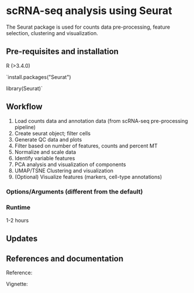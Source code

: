 # scRNA-seq analysis using Seurat 
The Seurat package is used for counts data pre-processing, feature selection, clustering and visualization.  

## Pre-requisites and installation 
R (>3.4.0)

`install.packages("Seurat")

library(Seurat)`

## Workflow
1. Load counts data and annotation data (from scRNA-seq pre-processing pipeline)
2. Create seurat object; filter cells 
3. Generate QC data and plots 
4. Filter based on number of features, counts and percent MT
5. Normalize and scale data 
6. Identify variable features 
7. PCA analysis and visualization of components
8. UMAP/TSNE Clustering and visualization 
9. (Optional) Visualize features (markers, cell-type annotations)

### Options/Arguments (different from the default)


### Runtime  
1-2 hours 

## Updates   


## References and documentation 
Reference: 

Vignette:
